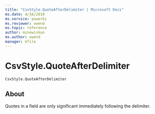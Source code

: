 ```yaml
---
title: "CsvStyle.QuoteAfterDelimiter | Microsoft Docs"
ms.date: 4/16/2018
ms.service: powerbi
ms.reviewer: owend
ms.topic: reference
author: minewiskan
ms.author: owend
manager: kfile
---
```

# CsvStyle.QuoteAfterDelimiter
<code>CsvStyle.QuoteAfterDelimiter
</code>

## About
Quotes in a field are only significant immediately following the delimiter.
